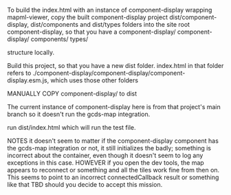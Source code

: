 
To build the index.html with an instance of component-display wrapping mapml-viewer,
copy the built component-display project dist/component-display, dist/components and dist/types
folders into the site root component-display, so that you have a
component-display/
  component-display/
  components/
  types/

structure locally.

Build this project, so that you have a new dist folder.  index.html in that folder
refers to ./component-display/component-display/component-display.esm.js, which uses
those other folders

MANUALLY COPY component-display/ to dist

The current instance of component-display here is from that project's main branch
so it doesn't run the gcds-map integration.

run dist/index.html which will run the test file.

NOTES it doesn't seem to matter if the component-display component has the gcds-map
integration or not, it still initializes the <mapml-viewer> badly; something is 
incorrect about the container, even though it doesn't seem to log any exceptions 
in this case.  HOWEVER if you open the dev tools, the map appears to reconnect or something
and all the tiles work fine from then on.  This seems to point to an incorrect
connectedCallback result or something like that TBD should you decide to accept
this mission.